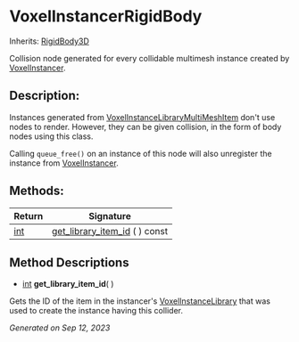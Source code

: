 # VoxelInstancerRigidBody

Inherits: [RigidBody3D](https://docs.godotengine.org/en/stable/classes/class_rigidbody3d.html)

Collision node generated for every collidable multimesh instance created by [VoxelInstancer](VoxelInstancer.md).

## Description: 

Instances generated from [VoxelInstanceLibraryMultiMeshItem](VoxelInstanceLibraryMultiMeshItem.md) don't use nodes to render. However, they can be given collision, in the form of body nodes using this class.

Calling `queue_free()` on an instance of this node will also unregister the instance from [VoxelInstancer](VoxelInstancer.md).

## Methods: 


Return                                                                | Signature                                               
--------------------------------------------------------------------- | --------------------------------------------------------
[int](https://docs.godotengine.org/en/stable/classes/class_int.html)  | [get_library_item_id](#i_get_library_item_id) ( ) const 
<p></p>

## Method Descriptions

- [int](https://docs.godotengine.org/en/stable/classes/class_int.html)<span id="i_get_library_item_id"></span> **get_library_item_id**( ) 

Gets the ID of the item in the instancer's [VoxelInstanceLibrary](VoxelInstanceLibrary.md) that was used to create the instance having this collider.

_Generated on Sep 12, 2023_

